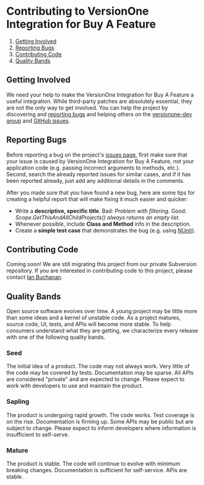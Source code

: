 # Contributing to VersionOne Integration for Buy A Feature

 1. [Getting Involved](#getting-involved)
 2. [Reporting Bugs](#reporting-bugs)
 3. [Contributing Code](#contributing-code)
 4. [Quality Bands](#quality-bands)

## Getting Involved

We need your help to make the VersionOne Integration for Buy A Feature a useful integration. While third-party patches are absolutely essential, they are not the only way to get involved. You can help the project by discovering and [reporting bugs](#reporting-bugs) and helping others on the [versionone-dev group](http://groups.google.com/group/versionone-dev/) and [GitHub issues](https://github.com/versionone/VersionOne.ServiceHost.Core/issues).

## Reporting Bugs

Before reporting a bug on the project's [issues page](https://github.com/versionone/VersionOne.Integration.Buy-A-Feature/issues), first make sure that your issue is caused by VersionOne Integration for Buy A Feature, not your application code (e.g. passing incorrect arguments to methods, etc.). Second, search the already reported issues for similar cases, and if it has been reported already, just add any additional details in the comments.

After you made sure that you have found a new bug, here are some tips for creating a helpful report that will make fixing it much easier and quicker:

 * Write a **descriptive, specific title**. Bad: *Problem with filtering*. Good: *Scope.GetThisAndAllChildProjects() always returns an empty list*.
 * Whenever possible, include **Class and Method** info in the description.
 * Create a **simple test case** that demonstrates the bug (e.g. using [NUnit](http://www.nunit.org/)).
 
## Contributing Code

Coming soon! We are still migrating this project from our private Subversion repository. If you are interested in contributing code to this project, please contact [Ian Buchanan](mailto:ian.buchanan@versionone.com).

## Quality Bands

Open source software evolves over time. A young project may be little more than some ideas and a kernel of unstable code. As a project matures, source code, UI, tests, and APIs will become more stable. To help consumers understand what they are getting, we characterize every release with one of the following quality bands.

### Seed

The initial idea of a product. The code may not always work. Very little of the code may be covered by tests. Documentation may be sparse. All APIs are considered "private" and are expected to change. Please expect to work with developers to use and maintain the product.

### Sapling

The product is undergoing rapid growth. The code works. Test coverage is on the rise. Documentation is firming up. Some APIs may be public but are subject to change. Please expect to inform developers where information is insufficient to self-serve.

### Mature

The product is stable. The code will continue to evolve with minimum breaking changes. Documentation is sufficient for self-service. APIs are stable.